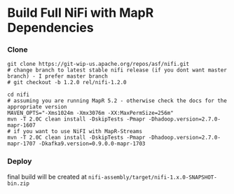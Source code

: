 Build Full NiFi with MapR Dependencies
======================================

### Clone
```
git clone https://git-wip-us.apache.org/repos/asf/nifi.git
# change branch to latest stable nifi release (if you dont want master branch) - I prefer master branch
# git checkout -b 1.2.0 rel/nifi-1.2.0
```

```
cd nifi
# assuming you are running MapR 5.2 - otherwise check the docs for the appropriate version
MAVEN_OPTS="-Xms1024m -Xmx3076m -XX:MaxPermSize=256m"
mvn -T 2.0C clean install -DskipTests -Pmapr -Dhadoop.version=2.7.0-mapr-1607
# if you want to use NiFI with MapR-Streams
mvn -T 2.0C clean install -DskipTests -Pmapr -Dhadoop.version=2.7.0-mapr-1707 -Dkafka9.version=0.9.0.0-mapr-1703
```

### Deploy
final build will be created at `nifi-assembly/target/nifi-1.x.0-SNAPSHOT-bin.zip`

